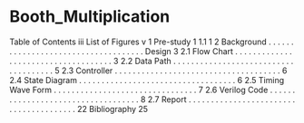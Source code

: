 # Booth_Multiplication

Table of Contents
iii
List of Figures v
1 Pre-study 1
1.1 1
2
Background . . . . . . . . . . . . . . . . . . . . . . . . . . . . . . . . . . . .
Design 3
2.1 Flow Chart . . . . . . . . . . . . . . . . . . . . . . . . . . . . . . . . . . . . 3
2.2 Data Path . . . . . . . . . . . . . . . . . . . . . . . . . . . . . . . . . . . . . 5
2.3 Controller . . . . . . . . . . . . . . . . . . . . . . . . . . . . . . . . . . . . . 6
2.4 State Diagram . . . . . . . . . . . . . . . . . . . . . . . . . . . . . . . . . . . 6
2.5 Timing Wave Form . . . . . . . . . . . . . . . . . . . . . . . . . . . . . . . . 7
2.6 Verilog Code . . . . . . . . . . . . . . . . . . . . . . . . . . . . . . . . . . . 8
2.7 Report . . . . . . . . . . . . . . . . . . . . . . . . . . . . . . . . . . . . . . . 22
Bibliography
25
